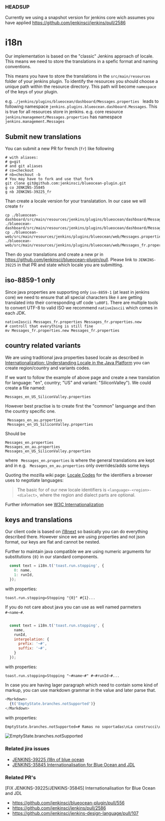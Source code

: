 
### HEADSUP 

Currently we using a snapshot version for jenkins core wich assumes you have applied https://github.com/jenkinsci/jenkins/pull/2586


# i18n

Our implementation is based on the "classic" Jenkins approach of locale. This means we need to store the translations in a spefic format and naming conventions.

This means you have to store the translations in the ```src/main/resources``` folder of your jenkins plugin. To identify the resources you should choose a unique path within the resource directory. This path will become  ```namespace``` of the keys of your plugin. 

e.g. ```./jenkins/plugins/blueocean/dashboard/Messages.properties ``` leads to following namespace ```jenkins.plugins.blueocean.dashboard.Messages```. This is true for all resources store in jenkins. e.g. core resource ```jenkins/management/Messages.properties``` has namespace ```jenkins.management.Messages```

## Submit new translations

You can submit a new PR for french (```fr```) like following

```
# with aliases:
# g=git
# and git aliases
# co=checkout
# nb=checkout -b
# You may have to fork and use that fork 
git clone git@github.com:jenkinsci/blueocean-plugin.git
g co JENKINS-35845
g nb JENKINS-39225_fr
```

Than create a locale version for your translatation. In our case we will create ```fr```

```
cp ./blueocean-dashboard/src/main/resources/jenkins/plugins/blueocean/dashboard/Messages.properties ./blueocean-dashboard/src/main/resources/jenkins/plugins/blueocean/dashboard/Messages_fr.properties
cp ./blueocean-web/src/main/resources/jenkins/plugins/blueocean/web/Messages.properties ./blueocean-web/src/main/resources/jenkins/plugins/blueocean/web/Messages_fr.properties

```

Then do your translations and create a new pr in  https://github.com/jenkinsci/blueocean-plugin/pull. Please link to  ```JENKINS-39225``` in that PR and state which locale you are submitting. 

## iso-8859-1 only

Since java properties are supporting only ```iso-8859-1``` (at least in jenkins core) we need to ensure that all special characters like ```ñ``` are getting translated into their corresponding utf code ```\u00F1```. There are multiple tools to convert UTF-8 to valid ISO we recommend ```native2ascii``` which comes in each JDK. 

```
native2ascii Messages_fr.properties Messages_fr.properties.new
# controll that everything is still fine
mv Messages_fr.properties.new Messages_fr.properties 
```

## country related variants

We are using traditional java properties based locale as described in [Internationalization: Understanding Locale in the Java Platform](http://www.oracle.com/us/technologies/java/locale-140624.html)  you can create region/country and variants codes.

If we want to follow the example of above page and create a new translation for language: "en", country; "US" and variant: "SiliconValley"). We could create a file named:

 ```
 Messages_en_US_SiliconValley.properties
 ```

However best practise is to create first the "common" languange and then the country specific one. 

```
 Messages_en_au.properties
 Messages_en_US_SiliconValley.properties
```
 
 Should be
 
 ```
 Messages_en.properties
 Messages_en_au.properties
 Messages_en_US_SiliconValley.properties
 ```
 
 where  ``` Messages_en.properties``` is where the general translations are kept and in e.g.  ``` Messages_en_au.properties``` only overrides/adds some keys
 
Quoting the mozilla wiki page: [Locale Codes](https://wiki.mozilla.org/L10n:Locale_Codes) for the identifiers a browser uses to negotiate languages:

> The basic for of our new locale identifiers is  ```<language>-<region>-<dialect>```, where the region and dialect parts are optional.

Further information see [W3C Internationalization](https://www.w3.org/International/questions/qa-lang-priorities) 

## keys and translations

Our client code is based on [ i18next](http://i18next.com/) so basically you can do everything described there. However since we are using properties and not json format, our keys are flat and cannot be nested. 

Further to maintain java compatible we are using numeric arguments for substitutions ```{0}``` in our standard components. 

```javascript
  const text = i18n.t('toast.run.stopping', {
    0: name,
    1: runId,
  });
```

with properties:

```properties
toast.run.stopping=Stopping "{0}" #{1}...
```

If you do not care about java you can use as well named parmeters ```#~name~#```.

```javascript

  const text = i18n.t('toast.run.stopping', {
    name,
    runId,
    interpolation: {
      prefix: '~#',
      suffix: '~#',
    }
  });
```

with properties:

```properties
toast.run.stopping=Stopping "~#name~#" #~#runId~#...
```

In case you are having lager paragraph which need to contain some kind of markup, you can use markdown grammar in the value and later parse that.

```javascript
<Markdown>
  {t('EmptyState.branches.notSupported')}
</Markdown>
```

with properties:

```markdown
EmptyState.branches.notSupported=# Ramas no soportadas\nLa construcci\u00f3n de ramas (Branch) solo funciona con el tipo de job _Multibranch Pipeline_. Esto es solo uno de las muchas razones para cambiar a "Jenkins Pipeline".\n\n[M\u00e1s motivos](https://jenkins.io/doc/book/pipeline-as-code/)
```

![EmptyState.branches.notSupported](/home/thorsten/opt/src/cloudbees/blueocean-plugin/docu/pix/i18n.branch.not.png  "EmptyState.branches.notSupported")

### Related jira issues

- [JENKINS-39225 i18n of blue ocean](https://issues.jenkins-ci.org/browse/JENKINS-39225) 
- [JENKINS-35845 Internationalisation for Blue Ocean and JDL](https://issues.jenkins-ci.org/browse/JENKINS-35845) 

### Related PR's
[FIX JENKINS-39225/JENKINS-35845] Internationalisation for Blue Ocean and JDL 

- https://github.com/jenkinsci/blueocean-plugin/pull/556
- https://github.com/jenkinsci/jenkins/pull/2586
- https://github.com/jenkinsci/jenkins-design-language/pull/107


